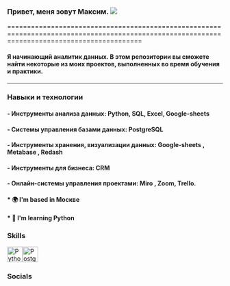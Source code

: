 ### Привет, меня зовут Максим. ![](https://user-images.githubusercontent.com/18350557/176309783-0785949b-9127-417c-8b55-ab5a4333674e.gif)
==============================================================================================================================================

#### Я начинающий аналитик данных. В этом репозитории вы сможете найти некоторые из моих проектов, выполненных во время обучения и практики.
---------------------------------------------------------------------------------------------------------------------------------------

### Навыки и технологии
#### - Инструменты анализа данных: Python, SQL, Excel, Google-sheets 
#### - Системы управления базами данных: PostgreSQL 
#### - Инструменты хранения, визуализации данных: Google-sheets , Metabase , Redash 
#### - Инструменты для бизнеса: CRM
#### - Онлайн-системы управления проектами: Miro , Zoom, Trello.

#### * 🌍  I'm based in Москве
#### * 🧠  I'm learning Python

### Skills


<p align="left">
<a href="https://www.python.org/" target="_blank" rel="noreferrer"><img src="https://raw.githubusercontent.com/danielcranney/readme-generator/main/public/icons/skills/python-colored.svg" width="36" height="36" alt="Python" /></a><a
href="https://www.postgresql.org/" target="_blank" rel="noreferrer"><img src="https://raw.githubusercontent.com/danielcranney/readme-generator/main/public/icons/skills/postgresql-colored.svg" width="36" height="36" alt="PostgreSQL" /></a>
</p>


### Socials
